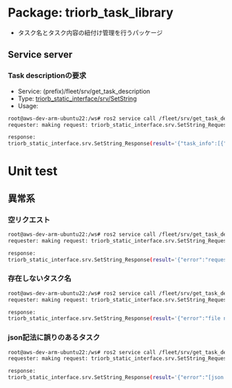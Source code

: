 # Package: triorb_task_library
- タスク名とタスク内容の紐付け管理を行うパッケージ

## Service server
### Task descriptionの要求
- Service: (prefix)/fleet/srv/get_task_description
- Type: [triorb_static_interface/srv/SetString](../../TriOrb-ROS2-Types/triorb_static_interface/README.md#triorb_static_interfacesrvsetstring)
- Usage: 
```bash
root@aws-dev-arm-ubuntu22:/ws# ros2 service call /fleet/srv/get_task_description triorb_static_interface/srv/SetString 'request: ["sample_task_01"]'
requester: making request: triorb_static_interface.srv.SetString_Request(request=['sample_task_01'])

response:
triorb_static_interface.srv.SetString_Response(result='{"task_info":[{"mode":"pararell_move","move":[{"robot":"hostname1","route":[]},{"robot":"hostname2","route":[]}]},{"mode":"pararell_into","move":[{"robot":"hostname1","route":[]},{"robot":"hostname2","route":[]}]},{"direction":"up","mode":"sync_lift","move":[{"robot":"hostname1"},{"robot":"hostname2"}]},{"mode":"sync_move","robots":["hostname1","hostname2"],"waypoint_list":[[1.414,1.414,45.0,0.1,0.1,5.0],[2.0,2.0,90.0,0.01,0.01,1.0,0.1,0.3]]},{"direction":"down","mode":"sync_lift","move":[{"robot":"hostname1"},{"robot":"hostname2"}]},{"mode":"pararell_outof","move":[{"robot":"hostname1","route":[]},{"robot":"hostname2","route":[]}]}],"task_name":"sample_task_01","workers":["hostname1","hostname2"]}')
```

# Unit test
## 異常系
### 空リクエスト
```bash
root@aws-dev-arm-ubuntu22:/ws# ros2 service call /fleet/srv/get_task_description triorb_static_interface/srv/SetString 'request: []'
requester: making request: triorb_static_interface.srv.SetString_Request(request=[])

response:
triorb_static_interface.srv.SetString_Response(result='{"error":"request is empty"}')
```

### 存在しないタスク名
```bash
root@aws-dev-arm-ubuntu22:/ws# ros2 service call /fleet/srv/get_task_description triorb_static_interface/srv/SetString 'request: ["invalid_task_name"]'
requester: making request: triorb_static_interface.srv.SetString_Request(request=['invalid_task_name'])

response:
triorb_static_interface.srv.SetString_Response(result='{"error":"file not found: /triorb/params/fleet/task/invalid_task_name.json"}')
```

### json記法に誤りのあるタスク
```bash
root@aws-dev-arm-ubuntu22:/ws# ros2 service call /fleet/srv/get_task_description triorb_static_interface/srv/SetString 'request: ["invalid_json_name"]'
requester: making request: triorb_static_interface.srv.SetString_Request(request=['invalid_json_name'])

response:
triorb_static_interface.srv.SetString_Response(result='{"error":"[json.exception.parse_error.101] parse error at line 2, column 5: syntax error while parsing object key - invalid literal; last read: \'{<U+000A>    i\'; expected string literal"}')
```
